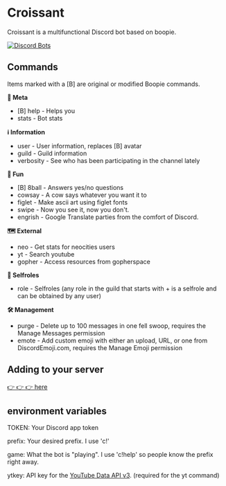 # Croissant

Croissant is a multifunctional Discord bot based on boopie.

[![Discord Bots](https://discordbots.org/api/widget/441444584988606464.svg)](https://discordbots.org/bot/441444584988606464)

## Commands
Items marked with a [B] are original or modified Boopie commands.

**🤘 Meta**
- [B] help - Helps you
- stats - Bot stats

**ℹ️ Information**
- user - User information, replaces [B] avatar
- guild - Guild information
- verbosity - See who has been participating in the channel lately

**🎉 Fun**
- [B] 8ball - Answers yes/no questions
- cowsay - A cow says whatever you want it to
- figlet - Make ascii art using figlet fonts
- swipe - Now you see it, now you don't.
- engrish - Google Translate parties from the comfort of Discord.

**🗺️ External**
- neo - Get stats for neocities users
- yt - Search youtube
- gopher - Access resources from gopherspace

**📛 Selfroles**
- role - Selfroles (any role in the guild that starts with + is a selfrole and can be obtained by any user)

**🛠️ Management**
- purge - Delete up to 100 messages in one fell swoop, requires the Manage Messages permission
- emote - Add custom emoji with either an upload, URL, or one from DiscordEmoji.com, requires the Manage Emoji permission

## Adding to your server

[👉 👉 👉 here](https://discordapp.com/oauth2/authorize?client_id=441444584988606464&scope=bot&permissions=1342565456)

## environment variables

TOKEN: Your Discord app token

prefix: Your desired prefix. I use 'c!'

game: What the bot is "playing". I use 'c!help' so people know the prefix right away.

ytkey: API key for the [YouTube Data API v3](https://console.developers.google.com/apis/library/youtube.googleapis.com/?q=youtube). (required for the yt command)
